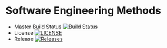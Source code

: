# Software Engineering Methods

- Master Build Status [![Build Status](https://travis-ci.com/MaTtHeW-S52/sem.svg?branch=master)](https://travis-ci.com/MaTtHeW-S52/sem)
- License [![LICENSE](https://img.shields.io/github/license/MaTtHeW-S52/sem.svg?style=flat-square)](https://github.com/MaTtHeW-S52/sem/blob/master/LICENSE)
- Release [![Releases](https://img.shields.io/github/release/MaTtHeW-S52/sem/all.svg?style=flat-square)](https://github.com/MaTtHeW-S52/sem/releases)